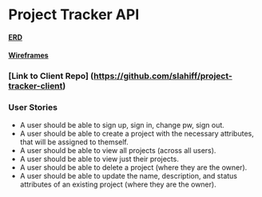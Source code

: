 # Project Tracker API

#### [ERD](https://i.imgur.com/oSdw9xO.jpg)

#### [Wireframes](https://i.imgur.com/XtQG8Hb.jpg)

### [Link to Client Repo] (https://github.com/slahiff/project-tracker-client)

### User Stories
- A user should be able to sign up, sign in, change pw, sign out.
- A user should be able to create a project with the necessary attributes, that will be assigned to themself.
- A user should be able to view all projects (across all users).
- A user should be able to view just their projects.
- A user should be able to delete a project (where they are the owner).
- A user should be able to update the name, description, and status attributes of an existing project (where they are the owner).
